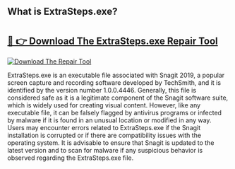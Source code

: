 ## What is ExtraSteps.exe? 

# <h2><a href="https://exedetect.com/download.php?ExtraSteps.exe">🔗 👉 Download The ExtraSteps.exe Repair Tool</a></h2>

[![Download The Repair Tool](https://exedetect.com/download-button.jpg)](https://exedetect.com/download.php?ExtraSteps.exe)

ExtraSteps.exe is an executable file associated with Snagit 2019, a popular screen capture and recording software developed by TechSmith, and it is identified by the version number 1.0.0.4446. Generally, this file is considered safe as it is a legitimate component of the Snagit software suite, which is widely used for creating visual content. However, like any executable file, it can be falsely flagged by antivirus programs or infected by malware if it is found in an unusual location or modified in any way. Users may encounter errors related to ExtraSteps.exe if the Snagit installation is corrupted or if there are compatibility issues with the operating system. It is advisable to ensure that Snagit is updated to the latest version and to scan for malware if any suspicious behavior is observed regarding the ExtraSteps.exe file.